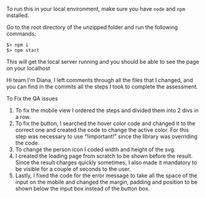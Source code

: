 To run this in your local environment, make sure you have `node` and `npm` installed.

Go to the root directory of the unzipped folder and run the following commands:
```
$> npm i
$> npm start
```
This will get the local server running and you should be able to see the page on your localhost


Hi team I'm Diana, 
I left comments through all the files that I changed, and you can find in the commits all the steps I took to complete the assessment. 

To Fix the QA issues
1.	To fix the mobile view I ordered the steps and divided them into 2 divs in a row.
2.	To fix the button, I searched the hover color code and changed it to the correct one and created the code to change the active color. For this step was necessary to use “!important!” since the library was overriding the code.
3.	To change the person icon I coded width and height of the svg.
4.	I created the loading page from scratch to be shown before the result. Since the result charges quickly sometimes, I also made it mandatory to be visible for a couple of seconds to the user.
5.	Lastly, I fixed the code for the error message to take all the space of the input on the mobile and changed the margin, padding and position to be shown below the input box instead of the button box.
